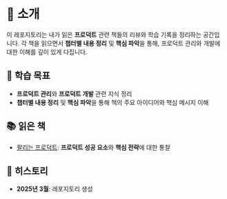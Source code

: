 # 📌 소개

이 레포지토리는 내가 읽은 **프로덕트** 관련 책들의 리뷰와 학습 기록을 정리하는 공간입니다. 각 책을 읽으면서 **챕터별 내용 정리** 및 **핵심 파악**을 통해, 프로덕트 관리와 개발에 대한 이해를 깊이 있게 다집니다.

## 🎯 학습 목표
- **프로덕트 관리**와 **프로덕트 개발** 관련 지식 정리
- **챕터별 내용 정리** 및 **핵심 파악**을 통해 책의 주요 아이디어와 핵심 메시지 이해

## 📚 읽은 책
- [팔리는 프로덕트](https://github.com/200wonman/book-study-reviews/tree/main/%ED%8C%94%EB%A6%AC%EB%8A%94-%ED%94%84%EB%A1%9C%EB%8D%95%ED%8A%B8): **프로덕트 성공 요소**와 **핵심 전략**에 대한 통찰

## 📅 히스토리
- **2025년 3월**: 레포지토리 생성
